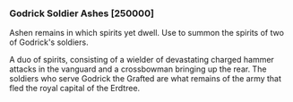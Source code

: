 ### Godrick Soldier Ashes [250000]

Ashen remains in which spirits yet dwell. Use to summon the spirits of two of Godrick's soldiers.

A duo of spirits, consisting of a wielder of devastating charged hammer attacks in the vanguard and a crossbowman bringing up the rear. The soldiers who serve Godrick the Grafted are what remains of the army that fled the royal capital of the Erdtree.